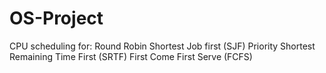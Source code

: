 # OS-Project
CPU scheduling for:
Round Robin 
Shortest Job first (SJF) 
Priority
Shortest Remaining Time First (SRTF)
First Come First Serve (FCFS)

